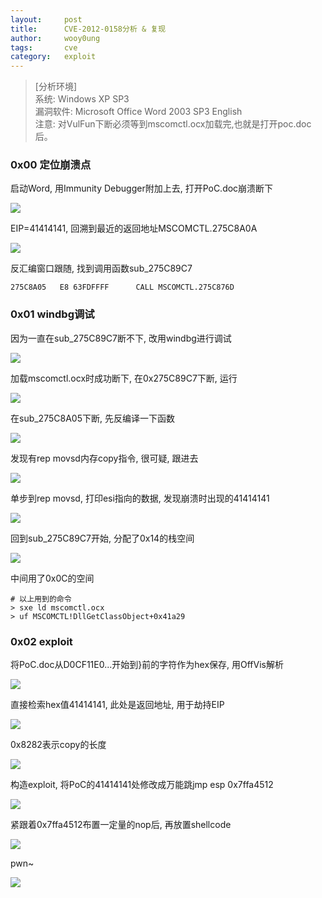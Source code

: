 ```yaml
---
layout:		post
title:		CVE-2012-0158分析 & 复现
author:		wooy0ung
tags:		cve
category:  	exploit
---
```



>[分析环境]  
>系统: Windows XP SP3  
>漏洞软件: Microsoft Office Word 2003 SP3 English  
>注意: 对VulFun下断必须等到mscomctl.ocx加载完,也就是打开poc.doc后。
<!-- more -->


### 0x00 定位崩溃点

启动Word, 用Immunity Debugger附加上去, 打开PoC.doc崩溃断下

![](/assets/img/exploit/2017-09-29-cve-2012-0158/0x00.png)

EIP=41414141, 回溯到最近的返回地址MSCOMCTL.275C8A0A

![](/assets/img/exploit/2017-09-29-cve-2012-0158/0x01.png)

反汇编窗口跟随, 找到调用函数sub_275C89C7

```
275C8A05   E8 63FDFFFF      CALL MSCOMCTL.275C876D
```


### 0x01 windbg调试

因为一直在sub_275C89C7断不下, 改用windbg进行调试

![](/assets/img/exploit/2017-09-29-cve-2012-0158/0x03.png)

加载mscomctl.ocx时成功断下, 在0x275C89C7下断, 运行

![](/assets/img/exploit/2017-09-29-cve-2012-0158/0x04.png)

在sub_275C8A05下断, 先反编译一下函数

![](/assets/img/exploit/2017-09-29-cve-2012-0158/0x05.png)

发现有rep movsd内存copy指令, 很可疑, 跟进去

![](/assets/img/exploit/2017-09-29-cve-2012-0158/0x06.png)

单步到rep movsd, 打印esi指向的数据, 发现崩溃时出现的41414141

![](/assets/img/exploit/2017-09-29-cve-2012-0158/0x07.png)

回到sub_275C89C7开始, 分配了0x14的栈空间

![](/assets/img/exploit/2017-09-29-cve-2012-0158/0x08.png)

中间用了0x0C的空间

```
# 以上用到的命令
> sxe ld mscomctl.ocx
> uf MSCOMCTL!DllGetClassObject+0x41a29
```


### 0x02 exploit

将PoC.doc从D0CF11E0...开始到}前的字符作为hex保存, 用OffVis解析

![](/assets/img/exploit/2017-09-29-cve-2012-0158/0x09.png)

直接检索hex值41414141, 此处是返回地址, 用于劫持EIP

![](/assets/img/exploit/2017-09-29-cve-2012-0158/0x0a.png)

0x8282表示copy的长度

![](/assets/img/exploit/2017-09-29-cve-2012-0158/0x0b.png)

构造exploit, 将PoC的41414141处修改成万能跳jmp esp 0x7ffa4512

![](/assets/img/exploit/2017-09-29-cve-2012-0158/0x0c.png)

紧跟着0x7ffa4512布置一定量的nop后, 再放置shellcode

![](/assets/img/exploit/2017-09-29-cve-2012-0158/0x0d.png)

pwn~

![](/assets/img/exploit/2017-09-29-cve-2012-0158/0x0e.png)